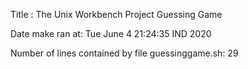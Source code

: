 Title : The Unix Workbench Project Guessing Game

Date make ran at:
Tue June 4 21:24:35 IND 2020

Number of lines contained by file guessinggame.sh:
      29
